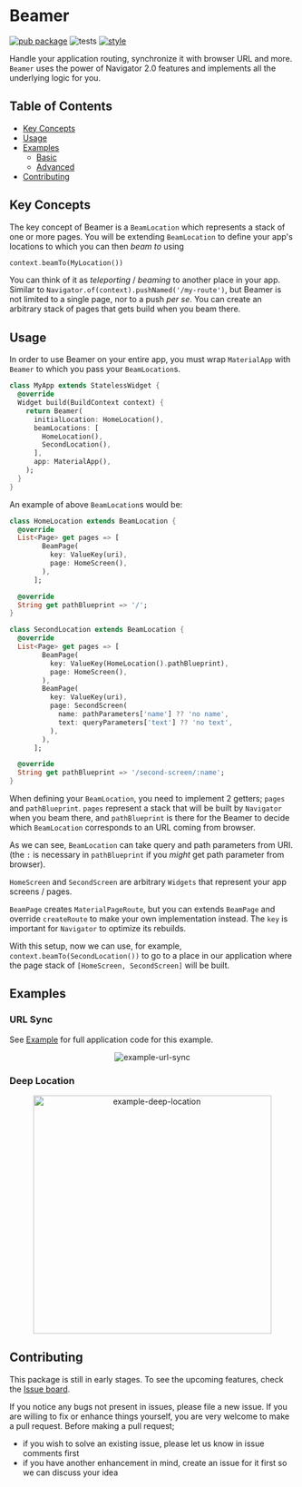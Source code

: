 # Beamer

[![pub package](https://img.shields.io/pub/v/beamer.svg)](https://pub.dev/packages/beamer)
![tests](https://github.com/slovnicki/beamer/workflows/tests/badge.svg)
[![style](https://dart-lang.github.io/linter/lints/style-pedantic.svg)](https://github.com/google/pedantic)

Handle your application routing, synchronize it with browser URL and more. `Beamer` uses the power of Navigator 2.0 features and implements all the underlying logic for you.

## Table of Contents

- [Key Concepts](#key-concepts)
- [Usage](#usage)
- [Examples](#examples)
    - [Basic](#basic)
    - [Advanced](#advanced)
- [Contributing](#contributing)

## Key Concepts

The key concept of Beamer is a `BeamLocation` which represents a stack of one or more pages. You will be extending `BeamLocation` to define your app's locations to which you can then _beam to_ using

```dart
context.beamTo(MyLocation())
```

You can think of it as _teleporting_ / _beaming_ to another place in your app. Similar to `Navigator.of(context).pushNamed('/my-route')`, but Beamer is not limited to a single page, nor to a push _per se_. You can create an arbitrary stack of pages that gets build when you beam there.

## Usage

In order to use Beamer on your entire app, you must wrap `MaterialApp` with `Beamer` to which you pass your `BeamLocation`s.

```dart
class MyApp extends StatelessWidget {
  @override
  Widget build(BuildContext context) {
    return Beamer(
      initialLocation: HomeLocation(),
      beamLocations: [
        HomeLocation(),
        SecondLocation(),
      ],
      app: MaterialApp(),
    );
  }
}
```

An example of above `BeamLocation`s would be:

```dart
class HomeLocation extends BeamLocation {
  @override
  List<Page> get pages => [
        BeamPage(
          key: ValueKey(uri),
          page: HomeScreen(),
        ),
      ];

  @override
  String get pathBlueprint => '/';
}

class SecondLocation extends BeamLocation {
  @override
  List<Page> get pages => [
        BeamPage(
          key: ValueKey(HomeLocation().pathBlueprint),
          page: HomeScreen(),
        ),
        BeamPage(
          key: ValueKey(uri),
          page: SecondScreen(
            name: pathParameters['name'] ?? 'no name',
            text: queryParameters['text'] ?? 'no text',
          ),
        ),
      ];

  @override
  String get pathBlueprint => '/second-screen/:name';
}
```

When defining your `BeamLocation`, you need to implement 2 getters; `pages` and `pathBlueprint`. `pages` represent a stack that will be built by `Navigator` when you beam there, and `pathBlueprint` is there for the Beamer to decide which `BeamLocation` corresponds to an URL coming from browser.

As we can see, `BeamLocation` can take query and path parameters from URI. (the `:` is necessary in `pathBlueprint` if you _might_ get path parameter from browser).

`HomeScreen` and `SecondScreen` are arbitrary `Widgets` that represent your app screens / pages.

`BeamPage` creates `MaterialPageRoute`, but you can extends `BeamPage` and override `createRoute` to make your own implementation instead. The `key` is important for `Navigator` to optimize its rebuilds.

With this setup, now we can use, for example, `context.beamTo(SecondLocation())` to go to a place in our application where the page stack of `[HomeScreen, SecondScreen]` will be built.

## Examples

### URL Sync

See [Example](https://pub.dev/packages/beamer/example) for full application code for this example.

<p align="center">
<img src="https://raw.githubusercontent.com/slovnicki/beamer/master/res/example-url-sync.gif" alt="example-url-sync" style="margin-right:16px;margin-left:16px">

### Deep Location

<p align="center">
<img src="https://raw.githubusercontent.com/slovnicki/beamer/master/res/example-deep-location.gif" alt="example-deep-location" width="420" style="margin-right:16px;margin-left:16px">

## Contributing

This package is still in early stages. To see the upcoming features, check the [Issue board](https://github.com/slovnicki/beamer/issues).

If you notice any bugs not present in issues, please file a new issue. If you are willing to fix or enhance things yourself, you are very welcome to make a pull request. Before making a pull request;

- if you wish to solve an existing issue, please let us know in issue comments first
- if you have another enhancement in mind, create an issue for it first so we can discuss your idea
